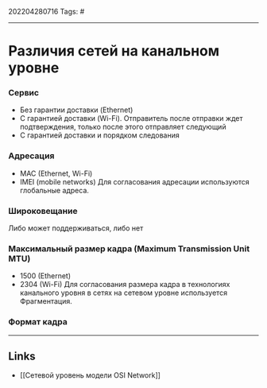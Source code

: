 202204280716
Tags: #

---

# Различия сетей на канальном уровне
### Сервис
- Без гарантии доставки (Ethernet)
- С гарантией доставки (Wi-Fi). Отправитель после отправки ждет подтверждения, только после этого отправляет следующий
- С гарантией доставки и порядком следования

### Адресация
- MAC (Ethernet, Wi-Fi)
- IMEI (mobile networks)
Для согласования адресации используются глобальные адреса.

### Широковещание
Либо может поддерживаться, либо нет

### Максимальный размер кадра (Maximum Transmission Unit MTU)
- 1500 (Ethernet)
- 2304 (Wi-Fi)
Для согласования размера кадра в технологиях канального уровня в сетях на сетевом уровне используется Фрагментация. 


### Формат кадра

---
## Links
- [[Сетевой уровень модели OSI Network]]